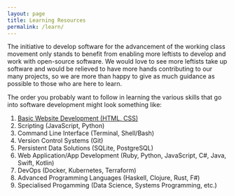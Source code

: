 ```yaml
---
layout: page
title: Learning Resources
permalink: /learn/
---
```


The initiative to develop software for the advancement of the working class movement only stands to benefit
from enabling more leftists to develop and work with open-source software. We would love to see more leftists
take up software and would be relieved to have more hands contributing to our many projects, so we
are more than happy to give as much guidance as possible to those who are here to learn.

The order you probably want to follow in learning the various skills that go into software development might look
something like:

1. [Basic Website Development (HTML, CSS)](/learn/basic_web_dev)
1. Scripting (JavaScript, Python)
1. Command Line Interface (Terminal, Shell/Bash)
1. Version Control Systems (Git)
1. Persistent Data Solutions (SQLite, PostgreSQL)
1. Web Application/App Development (Ruby, Python, JavaScript, C#, Java, Swift, Kotlin)
1. DevOps (Docker, Kubernetes, Terraform)
1. Advanced Programming Languages (Haskell, Clojure, Rust, F#)
1. Specialised Progamming (Data Science, Systems Programming, etc.)
